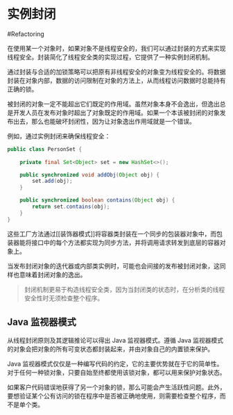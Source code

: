 # 实例封闭
#Refactoring 

在使用某一个对象时，如果对象不是线程安全的，我们可以通过封装的方式来实现线程安全。封装简化了线程安全类的实现过程，它提供了一种实例封闭机制。

通过封装与合适的加锁策略可以把原有非线程安全的对象变为线程安全的。将数据封装在对象内部，数据的访问限制在对象的方法上，从而线程访问数据时总能持有正确的锁。

被封闭的对象一定不能超出它们既定的作用域。虽然对象本身不会逸出，但逸出总是开发人员在发布对象时超出了对象既定的作用域。如果一个本该被封闭的对象发布出去，那么也能破坏封闭性，因为让对象逸出作用域就是一个错误。

例如，通过实例封闭来确保线程安全：

```java
public class PersonSet {
    
    private final Set<Object> set = new HashSet<>();

    public synchronized void addObj(Object obj) {
        set.add(obj);
    }

    public synchronized boolean contains(Object obj) {
        return set.contains(obj);
    }
}
```

这些工厂方法通过[[装饰器模式]]将容器类封装在一个同步的包装器对象中，而包装器能将接口中的每个方法都实现为同步方法，并将调用请求转发到底层的容器对象上。

当发布封闭对象的迭代器或内部类实例时，可能也会间接的发布被封闭对象，这同样也意味着封闭对象的逸出。

> 封闭机制更易于构造线程安全类，因为当封闭类的状态时，在分析类的线程安全性时无须检查整个程序。

## Java 监视器模式

从线程封闭原则及其逻辑推论可以得出 Java 监视器模式。遵循 Java 监视器模式的对象会把对象的所有可变状态都封装起来，并由对象自己的内置锁来保护。

Java 监视器模式仅仅是一种编写代码的约定，它的主要优势就在于它的简单性。对于任何一种锁对象，只要自始至终都使用该锁对象，都可以用来保护对象状态。

如果客户代码错误地获得了另一个对象的锁，那么可能会产生活跃性问题。此外，要想验证某个公有访问的锁在程序中是否被正确地使用，则需要检查整个程序，而不是单个类。
